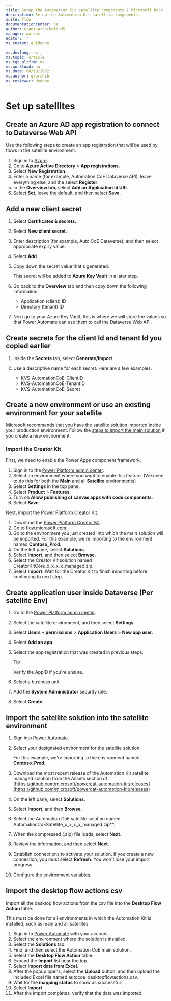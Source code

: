 ```yaml
---
title: Setup the Automation Kit satellite components | Microsoft Docs
description: Setup the Automation Kit satellite components.
suite: flow
documentationcenter: na
author: Grant-Archibald-MS
manager: marcsc
editor: ''
ms.custom: guidance

ms.devlang: na
ms.topic: article
ms.tgt_pltfrm: na
ms.workload: na
ms.date: 08/18/2022
ms.author: grarchib
ms.reviewer: deonhe
---
```


# Set up satellites

## Create an Azure AD app registration to connect to Dataverse Web API

Use the following steps to create an app registration that will be used by flows in the satellite environment.

1. Sign in to [Azure](https://portal.azure.com/).
1. Go to **Azure Active Directory** > **App registrations**.
1. Select **New Registration**.
1. Enter a name (for example, Automation CoE Dataverse API), leave everything else, and the select **Register**.
1. In the **Overview tab**, select **Add an Application Id URI**.
1. Select **Set**, leave the default, and then select **Save**.

## Add a new client secret

1. Select **Certificates & secrets.**
1. Select **New client secret.**
1. Enter description (for example, Auto CoE Dataverse), and then select appropriate expiry value.
1. Select **Add**.
1. Copy down the secret value that's generated.

   This secret will be added to **Azure Key Vault** in a later step.

1. Go back to the **Overview** tab and then copy down the following information.

    - Application (client) ID
    - Directory (tenant) ID

1. Next go to your Azure Key Vault, this is where we will store the values so that Power Automate can use them to call the Dataverse Web API.

## Create secrets for the client Id and tenant Id you copied earlier

1. Inside the **Secrets** tab, select **Generate/Import**.
1. Use a descriptive name for each secret. Here are a few examples.

    - KVS-AutomationCoE-ClientID
    - KVS-AutomationCoE-TenantID
    - KVS-AutomationCoE-Secret

## Create a new environment or use an existing environment for your satellite

Microsoft recommends that you have the satellite solution imported inside your production environment. Follow the [steps to import the main solution](main.md) if you create a new environment.

### Import the Creator Kit

First, we need to enable the Power Apps component framework.

1. Sign in to the [Power Platform admin center](https://admin.powerplatform.microsoft.com/).
2. Select an environment where you want to enable this feature.
(We need to do this for both the **Main** and all **Satellite** environments)
3. Select **Settings** in the top pane.
4. Select **Product** > **Features**.
5. Turn on **Allow publishing of canvas apps with code components**.
6. Select **Save**.

Next, import the [Power Platform Creator Kit](/power-platform/guidance/creator-kit/overview).

1. Download the [Power Platform Creator Kit](https://aka.ms/creatorkitdownload).
1. Go to [flow.microsoft.com](https://flow.microsoft.com/).
1. Go to the environment you just created into which the main solution will be imported. For this example, we're importing to the environment named **Contoso_Prod**.
1. On the left pane, select **Solutions**.
1. Select **Import**, and then select **Browse**.
1. Select the Creator Kit solution named CreatorKitCore_x_x_x_x_managed.zip.
1. Select **Import**.
Wait for the Creator Kit to finish importing before continuing to next step.


## Create application user inside Dataverse (Per satellite Env)

1. Go to the [Power Platform admin center](https://admin.powerplatform.microsoft.com/).
1. Select the satellite environment, and then select **Settings**.
1. Select **Users + permissions** > **Application Users** > **New app user**.
1. Select **Add an app**.

1. Select the app registration that was created in previous steps.

    >[!TIP]
    >Verify the AppID if you're unsure.

1. Select a business unit.
1. Add the **System Administrator** security role.
1. Select **Create**.

## Import the satellite solution into the satellite environment

1. Sign into [Power Automate](https://flow.microsoft.com).
1. Select your designated environment for the satellite solution.

   For this example, we're importing to the environment named **Contoso_Prod.**

1. Download the most recent release of the Automation Kit satellite managed solution from the Assets section of [https://github.com/microsoft/powercat-automation-kit/releases](https://github.com/microsoft/powercat-automation-kit/releases)
1. On the left pane, select **Solutions**.
1. Select **Import**, and then **Browse**.
1. Select the Automation CoE satellite solution named AutomationCoESatellite_x_x_x_x_managed.zip**.
1. When the compressed (.zip) file loads, select **Next**.
1. Review the information, and then select **Next**.
1. Establish connections to activate your solution. If you create a new connection, you must select **Refresh**. You won't lose your import progress.
1. Configure the [environment variables](./environment-variables.md).

## Import the desktop flow actions csv

Import all the desktop flow actions from the csv file into the **Desktop Flow Action** table.

This must be done for all environments in which the Automation Kit is installed, such as main and all satellites.

1. Sign in to [Power Automate](https://flow.microsoft.com) with your account.
1. Select the environment where the solution is installed.
1. Select the **Solutions** tab.
1. Find, and then select the Automation CoE main solution.
1. Select the **Desktop Flow Action** table.
1. Expand the **Import** list near the top.
1. Select **Import data from Excel**.
1. After the popup opens, select the **Upload** button, and then upload the included Excel file named autocoe_desktopflowactions.csv.
1. Wait for the **mapping status** to show as successful.
1. Select **Import**.
1. After the import completes, verify that the data was imported.

